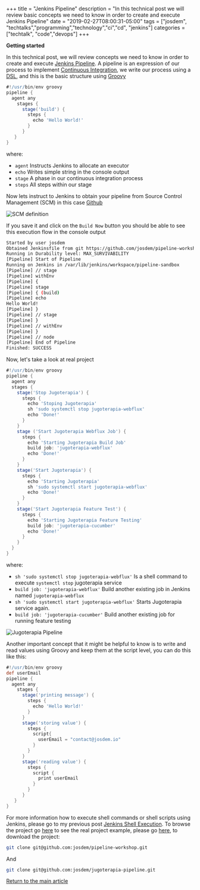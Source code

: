 +++
title =  "Jenkins Pipeline"
description = "In this technical post we will review basic concepts we need to know in order to create and execute Jenkins Pipeline"
date = "2019-02-27T08:00:31-05:00"
tags = ["josdem", "techtalks","programming","technology","ci","cd", "jenkins"]
categories = ["techtalk", "code","devops"]
+++

**Getting started**

In this technical post, we will review concepts we need to know in order to create and execute [Jenkins Pipeline](https://jenkins.io/doc/book/pipeline/). A pipeline is an expression of our process to implement [Continuous Integration](https://en.wikipedia.org/wiki/Continuous_integration), we write our process using a [DSL](https://en.wikipedia.org/wiki/Domain-specific_language), and this is the basic structure using [Groovy](https://en.wikipedia.org/wiki/Apache_Groovy)

```groovy
#!/usr/bin/env groovy
pipeline {
  agent any
    stages {
      stage('build') {
        steps {
          echo 'Hello World!'
        }
      }
   }
}
```

where:

* `agent` Instructs Jenkins to allocate an executor
* `echo` Writes simple string in the console output
* `stage` A phase in our continuous integration process
* `steps` All steps within our stage

Now lets instruct to Jenkins to obtain your pipeline from Source Control Management (SCM) in this case [Github](https://github.com/)

![SCM definition](/img/techtalks/cicd/pipeline.png)

If you save it and click on the `Build Now` button you should be able to see this execution flow in the console output

```bash
Started by user josdem
Obtained Jenkinsfile from git https://github.com/josdem/pipeline-workshop.git
Running in Durability level: MAX_SURVIVABILITY
[Pipeline] Start of Pipeline
Running on Jenkins in /var/lib/jenkins/workspace/pipeline-sandbox
[Pipeline] // stage
[Pipeline] withEnv
[Pipeline] {
[Pipeline] stage
[Pipeline] { (build)
[Pipeline] echo
Hello World!
[Pipeline] }
[Pipeline] // stage
[Pipeline] }
[Pipeline] // withEnv
[Pipeline] }
[Pipeline] // node
[Pipeline] End of Pipeline
Finished: SUCCESS
```

Now, let's take a look at real project

```groovy
#!/usr/bin/env groovy
pipeline {
  agent any
  stages {
    stage('Stop Jugoterapia') {
      steps {
        echo 'Stoping Jugoterapia'
        sh 'sudo systemctl stop jugoterapia-webflux'
        echo 'Done!'
      }
    }
    stage ('Start Jugoterapia Webflux Job') {
      steps {
        echo 'Starting Jugoterapia Build Job'
        build job: 'jugoterapia-webflux'
        echo 'Done!'
      }
    }
    stage('Start Jugoterapia') {
      steps {
        echo 'Starting Jugoterapia'
        sh 'sudo systemctl start jugoterapia-webflux'
        echo 'Done!'
      }
    }
    stage('Start Jugoterapia Feature Test') {
      steps {
        echo 'Starting Jugoterapia Feature Testing'
        build job: 'jugoterapia-cucumber'
        echo 'Done!'
      }
    }
  }
}
```

where:

* `sh 'sudo systemctl stop jugoterapia-webflux'` Is a shell command to execute `systemctl stop` jugoterapia service
* `build job: 'jugoterapia-webflux'` Build another existing job in Jenkins named `jugoterapia-webflux`
* `sh 'sudo systemctl start jugoterapia-webflux'` Starts Jugoterapia service again.
* `build job: 'jugoterapia-cucumber'` Build another existing job for running feature testing


![Jugoterapia Pipeline](/img/techtalks/cicd/pipeline1.png)

Another important concept that it might be helpful to know is to write and read values using Groovy and keep them at the script level, you can do this like this:

```groovy
#!/usr/bin/env groovy
def userEmail
pipeline {
  agent any
    stages {
      stage('printing message') {
        steps {
          echo 'Hello World!'
        }
      }
      stage('storing value') {
        steps {
          script{
            userEmail = "contact@josdem.io"
          }
        }
      }
      stage('reading value') {
        steps {
          script {
            print userEmail
          }
        }
      }
   }
}
```

For more information how to execute shell commands or shell scripts using Jenkins, please go to my previous post [Jenkins Shell Execution](/techtalk/cicd/jenkins_shell_execution). To browse the project go [here](https://github.com/josdem/pipeline-workshop) to see the real project example, please go [here](https://github.com/josdem/jugoterapia-pipeline), to download the project:

```bash
git clone git@github.com:josdem/pipeline-workshop.git
```

And

```bash
git clone git@github.com:josdem/jugoterapia-pipeline.git
```


[Return to the main article](/techtalk/continuous_integration_delivery)


